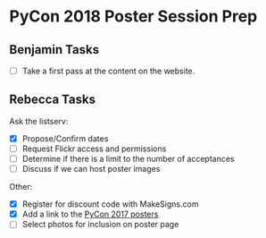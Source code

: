 # PyCon 2018 Poster Session Prep

## Benjamin Tasks
- [ ] Take a first pass at the content on the website.

## Rebecca Tasks
Ask the listserv:
- [x] Propose/Confirm dates
- [ ] Request Flickr access and permissions 
- [ ] Determine if there is a limit to the number of acceptances 
- [ ] Discuss if we can host poster images 

Other:
- [x] Register for discount code with MakeSigns.com 
- [x] Add a link to the [PyCon 2017 posters](https://us.pycon.org/2017/schedule/posters/list/)
- [ ] Select photos for inclusion on poster page 

